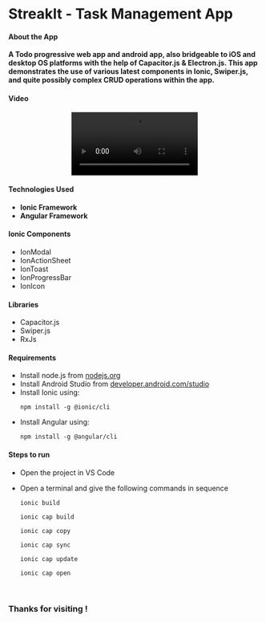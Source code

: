 # StreakIt - Task Management App

#### About the App

**A Todo progressive web app and android app, also bridgeable to iOS and desktop OS platforms with the help of Capacitor.js & Electron.js. This app demonstrates the use of various latest components in Ionic, Swiper.js, and quite possibly complex CRUD operations within the app.**

#### Video

<div align="center">
<video controls autoplay width="50%" src="https://github.com/user-attachments/assets/528fc6ed-ec0d-4020-8807-1c79b3ef512e"></video>
</div>

#### Technologies Used

- **Ionic Framework**
- **Angular Framework**

#### Ionic Components

- IonModal
- IonActionSheet
- IonToast
- IonProgressBar
- IonIcon

#### Libraries

- Capacitor.js
- Swiper.js
- RxJs

#### Requirements

- Install node.js from [nodejs.org](https://nodejs.org/en)
- Install Android Studio from [developer.android.com/studio](https://developer.android.com/studio)
- Install Ionic using:
  ```
  npm install -g @ionic/cli
  ```
- Install Angular using:
  ```
  npm install -g @angular/cli
  ```
  
#### Steps to run

- Open the project in VS Code <br />
- Open a terminal and give the following commands in sequence
  
  ```
  ionic build
  ```
  ```
  ionic cap build
  ```
  ```
  ionic cap copy
  ```
  ```
  ionic cap sync
  ``` 
  ```
  ionic cap update
  ```
  ```
  ionic cap open
  ```

<br />
  
### Thanks for visiting !

